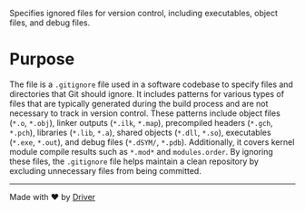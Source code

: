 <!--------------------------------------------------------------------------------->
<!-- IMPORTANT: This file is auto-generated by Driver (https://driver.ai). -------->
<!-- Manual edits may be overwritten on future commits. --------------------------->
<!--------------------------------------------------------------------------------->

Specifies ignored files for version control, including executables, object files, and debug files.

# Purpose
The file is a `.gitignore` file used in a software codebase to specify files and directories that Git should ignore. It includes patterns for various types of files that are typically generated during the build process and are not necessary to track in version control. These patterns include object files (`*.o`, `*.obj`), linker outputs (`*.ilk`, `*.map`), precompiled headers (`*.gch`, `*.pch`), libraries (`*.lib`, `*.a`), shared objects (`*.dll`, `*.so`), executables (`*.exe`, `*.out`), and debug files (`*.dSYM/`, `*.pdb`). Additionally, it covers kernel module compile results such as `*.mod*` and `modules.order`. By ignoring these files, the `.gitignore` file helps maintain a clean repository by excluding unnecessary files from being committed.

---
Made with ❤️ by [Driver](https://www.driver.ai/)